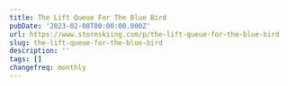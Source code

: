 ```yaml
---
title: The Lift Queue For The Blue Bird
pubDate: '2023-02-08T00:00:00.000Z'
url: https://www.stormskiing.com/p/the-lift-queue-for-the-blue-bird
slug: the-lift-queue-for-the-blue-bird
description: ''
tags: []
changefreq: monthly
---
```


<!-- Add post content below -->

